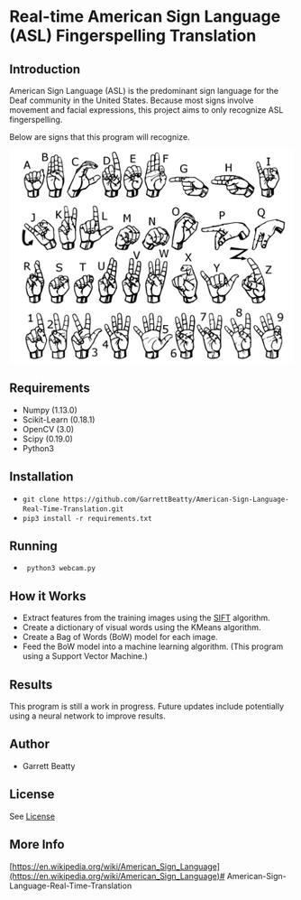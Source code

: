 Real-time American Sign Language (ASL) Fingerspelling Translation
================================================================

Introduction
------------
American Sign Language (ASL) is the predominant sign language for the Deaf community 
in the United States. Because most signs involve movement and facial expressions, 
this project aims to only recognize ASL fingerspelling.

Below are signs that this program will recognize.

![ASL Signs](signs.png)

Requirements
------------

* Numpy (1.13.0)
* Scikit-Learn (0.18.1)
* OpenCV (3.0)
* Scipy (0.19.0)
* Python3

Installation
-------------
* `git clone https://github.com/GarrettBeatty/American-Sign-Language-Real-Time-Translation.git`
* `pip3 install -r requirements.txt` 

Running
-------
* ` python3 webcam.py`

How it Works                                            
-------------------

* Extract features from the training images using the [SIFT](https://en.wikipedia.org/wiki/Scale-invariant_feature_transform) algorithm.
* Create a dictionary of visual words using the KMeans algorithm.
* Create a Bag of Words (BoW) model for each image.
* Feed the BoW model into a machine learning algorithm. (This program using a Support Vector Machine.)
    
Results
-------------

This program is still a work in progress. Future updates include potentially using a neural network to improve results.

Author
-------------
* Garrett Beatty

License
-------------
See [License](https://github.com/GarrettBeatty/American-Sign-Language-Real-Time-Translation/blob/master/LICENSE.md)

More Info
---------
[https://en.wikipedia.org/wiki/American_Sign_Language](https://en.wikipedia.org/wiki/American_Sign_Language)# American-Sign-Language-Real-Time-Translation

